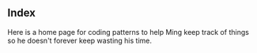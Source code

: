 

## Index

Here is a home page for coding patterns to help Ming keep track of things so he doesn't forever keep wasting his time. 